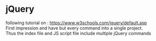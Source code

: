 # jQuery

following tutorial on : https://www.w3schools.com/jquery/default.asp <br>
First impression and have but every command into a single project. <br>
Thus the index file and JS script file include multiple jQuery commands <br>

